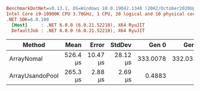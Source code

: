 ``` ini

BenchmarkDotNet=v0.13.1, OS=Windows 10.0.19042.1348 (20H2/October2020Update)
Intel Core i9-10900K CPU 3.70GHz, 1 CPU, 20 logical and 10 physical cores
.NET SDK=6.0.100
  [Host]     : .NET 6.0.0 (6.0.21.52210), X64 RyuJIT
  DefaultJob : .NET 6.0.0 (6.0.21.52210), X64 RyuJIT


```
|          Method |     Mean |    Error |   StdDev |    Gen 0 |    Gen 1 |    Gen 2 | Allocated |
|---------------- |---------:|---------:|---------:|---------:|---------:|---------:|----------:|
|      ArrayNomal | 526.4 μs | 10.47 μs | 28.12 μs | 333.0078 | 332.0313 | 332.0313 |  2,056 KB |
| ArrayUsandoPool | 265.3 μs |  2.88 μs |  2.69 μs |   0.4883 |        - |        - |      8 KB |
